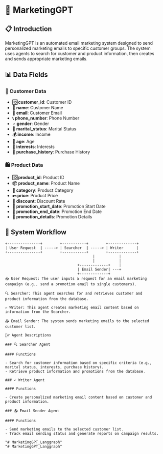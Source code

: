 # 📧 MarketingGPT

## 📋 Introduction

MarketingGPT is an automated email marketing system designed to send personalized marketing emails to specific customer groups. The system uses agents to search for customer and product information, then creates and sends appropriate marketing emails.

## 📊 Data Fields

### 📇 Customer Data

- **🆔 customer_id**: Customer ID
- **👤 name**: Customer Name
- **📧 email**: Customer Email
- **📞 phone_number**: Phone Number
- **♂️ gender**: Gender
- **💍 marital_status**: Marital Status
- **💰 income**: Income
- **🎂 age**: Age
- **🎯 interests**: Interests
- **🛒 purchase_history**: Purchase History

### 🛍️ Product Data

- **🆔 product_id**: Product ID
- **📦 product_name**: Product Name
- **📂 category**: Product Category
- **💵 price**: Product Price
- **🔖 discount**: Discount Rate
- **📅 promotion_start_date**: Promotion Start Date
- **📅 promotion_end_date**: Promotion End Date
- **📝 promotion_details**: Promotion Details

## 🔄 System Workflow

```plaintext
+---------------+        +-----------+        +-------------+
| User Request  | -----> | Searcher  | -----> | Writer      |
+---------------+        +-----------+        +-------------+
                                        |           |
                                        |           |
                                 +-------------+    |
                                 | Email Sender| ---+
                                 +-------------+
📥 User Request: The user inputs a request for an email marketing campaign (e.g., send a promotion email to single customers).

🔍 Searcher: This agent searches for and retrieves customer and product information from the database.

✍️ Writer: This agent creates marketing email content based on information from the Searcher.

📤 Email Sender: The system sends marketing emails to the selected customer list.

🕵️‍♂️ Agent Descriptions

### 🔍 Searcher Agent

#### Functions

- Search for customer information based on specific criteria (e.g., marital status, interests, purchase history).
- Retrieve product information and promotions from the database.

### ✍️ Writer Agent

#### Functions

- Create personalized marketing email content based on customer and product information.

### 📤 Email Sender Agent

#### Functions

- Send marketing emails to the selected customer list.
- Track email sending status and generate reports on campaign results.

"# MarketingGPT_Langgraph" 
"# MarketingGPT_Langgraph" 
